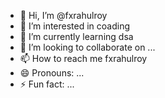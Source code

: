 - 👋 Hi, I’m @fxrahulroy
- 👀 I’m interested in coading
- 🌱 I’m currently learning  dsa
- 💞️ I’m looking to collaborate on ...
- 📫 How to reach me fxrahulroy
- 😄 Pronouns: ...
- ⚡ Fun fact: ...

<!---
fxrahulroy/fxrahulroy is a ✨ special ✨ repository because its `README.md` (this file) appears on your GitHub profile.
You can click the Preview link to take a look at your changes.
--->
